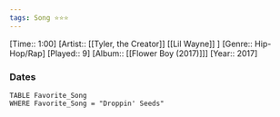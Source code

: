 ```yaml
---
tags: Song ⭐⭐⭐ 
---
```

[Time:: 1:00]
[Artist:: [[Tyler, the Creator]] [[Lil Wayne]] ]
[Genre:: Hip-Hop/Rap]
[Played:: 9]
[Album:: [[Flower Boy (2017)]]]
[Year:: 2017]
### Dates
````dataview
TABLE Favorite_Song
WHERE Favorite_Song = "Droppin' Seeds"
````